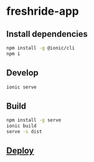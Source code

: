# freshride-app

## Install dependencies

```bash
npm install -g @ionic/cli
npm i
```

## Develop

```bash
ionic serve
```

## Build

```bash
npm install -g serve
ionic build
serve -s dist
```
## [Deploy](https://cli.vuejs.org/guide/deployment.html#firebase)
